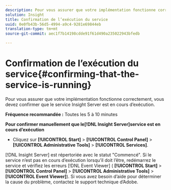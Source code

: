 ```yaml
---
description: Pour vous assurer que votre implémentation fonctionne correctement, vous devez confirmer que le service Insight Server est en cours d’exécution.
solution: Insight
title: Confirmation de l’exécution du service
uuid: 0e0fb43b-56d5-4994-a9c4-9281e69844eb
translation-type: tm+mt
source-git-commit: aec1f7b14198cdde91f61d490a235022943bfedb

---
```



# Confirmation de l’exécution du service{#confirming-that-the-service-is-running}

Pour vous assurer que votre implémentation fonctionne correctement, vous devez confirmer que le service Insight Server est en cours d’exécution.

**Fréquence recommandée :** Toutes les 5 à 10 minutes

**Pour confirmer manuellement que le[!DNL Insight Server]service est en cours d’exécution**

* Cliquez sur **[!UICONTROL Start]** > **[!UICONTROL Control Panel]** > **[!UICONTROL Administrative Tools]** > **[!UICONTROL Services]**.

[!DNL Insight Server] est répertoriée avec le statut &quot;Commencé&quot;. Si le service n’est pas en cours d’exécution lorsqu’il doit l’être, redémarrez le service et vérifiez les erreurs [!DNL Event Viewer] ( **[!UICONTROL Start]** > **[!UICONTROL Control Panel]** > **[!UICONTROL Administrative Tools]** > **[!UICONTROL Event Viewer]**). Si vous avez besoin d’aide pour déterminer la cause du problème, contactez le support technique d’Adobe.
